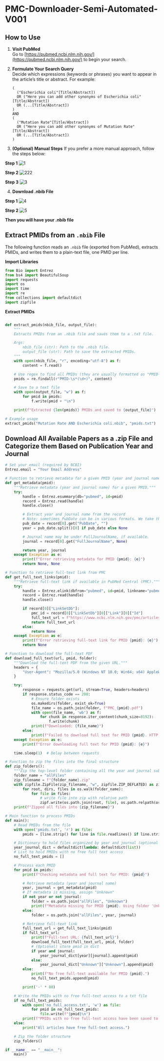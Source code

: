 # PMC-Downloader-Semi-Automated-V001

## How to Use

1. **Visit PubMed**  
   Go to [https://pubmed.ncbi.nlm.nih.gov/](https://pubmed.ncbi.nlm.nih.gov/) to begin your search.

2. **Formulate Your Search Query**  
   Decide which expressions (keywords or phrases) you want to appear in the article’s title or abstract. For example:

   ```text
   (
     ("Escherichia coli"[Title/Abstract]) 
     OR ("Here you can add other synonyms of Escherichia coli"[Title/Abstract])
     OR (...[Title/Abstract])
   )
   AND
   (
     ("Mutation Rate"[Title/Abstract])
     OR ("Here you can add other synonyms of Mutation Rate"[Title/Abstract])
     OR (...[Title/Abstract])
   )

3. **(Optional) Manual Steps**
If you prefer a more manual approach, follow the steps below:

**Step 1**
![1](https://github.com/user-attachments/assets/8f29629c-722d-4a67-984a-93c0549c1eb0)

**Step 2**
![222](https://github.com/user-attachments/assets/8ee93f80-f7a5-4640-a2b8-88a1d8155412)

**Step 3**
![3](https://github.com/user-attachments/assets/26a59872-711c-4868-bdc1-70597ff75dd3)

4. **Download .nbib File**  

**Step 1**
![4](https://github.com/user-attachments/assets/bc9c042a-cdf4-4e83-8c97-413287ea6291)

**Step 2**
![5](https://github.com/user-attachments/assets/c4ff0e58-65c2-495e-b8c8-5949b6b4b35f)

**Then you will have your .nbib file**


## Extract PMIDs from an `.nbib` File

The following function reads an `.nbib` file (exported from PubMed), extracts PMIDs, and writes them to a plain-text file, one PMID per line.

**Import Libraries**
```python
from Bio import Entrez
from bs4 import BeautifulSoup
import requests
import os
import time
import re
from collections import defaultdict
import zipfile
```
**Extract PMIDs**

```python

def extract_pmids(nbib_file, output_file):
    """
    Extracts PMIDs from an .nbib file and saves them to a .txt file.

    Args:
        nbib_file (str): Path to the .nbib file.
        output_file (str): Path to save the extracted PMIDs.
    """
    with open(nbib_file, "r", encoding="utf-8") as f:
        content = f.read()

    # Use regex to find all PMIDs (they are usually formatted as "PMID- xxxxxxxx")
    pmids = re.findall(r"PMID-\s*(\d+)", content)

    # Save to a text file
    with open(output_file, "w") as f:
        for pmid in pmids:
            f.write(pmid + "\n")

    print(f"Extracted {len(pmids)} PMIDs and saved to {output_file}")

# Example usage
extract_pmids("Mutation Rate AND Escherichia coli.nbib", "pmids.txt")
```
## Download All Available Papers as a .zip File and Categorize them Based on Publication Year and Journal
```python
# Set your email (required by NCBI)
Entrez.email = "Your Email Address"

# Function to retrieve metadata for a given PMID (year and journal name)
def get_metadata(pmid):
    """Retrieve metadata (year and journal name) for a given PMID."""
    try:
        handle = Entrez.esummary(db="pubmed", id=pmid)
        record = Entrez.read(handle)
        handle.close()

        # Extract year and journal name from the record
        # Note: sometimes PubDate can be in various formats. We take the first token.
        pub_date = record[0].get("PubDate", "")
        year = pub_date.split()[0] if pub_date else None

        # Journal name may be under FullJournalName, if available.
        journal = record[0].get("FullJournalName", None)

        return year, journal
    except Exception as e:
        print(f"Error retrieving metadata for PMID {pmid}: {e}")
        return None, None

# Function to retrieve full-text link from PMC
def get_full_text_links(pmid):
    """Retrieve full-text link if available in PubMed Central (PMC)."""
    try:
        handle = Entrez.elink(dbfrom="pubmed", id=pmid, linkname="pubmed_pmc")
        record = Entrez.read(handle)
        handle.close()

        if record[0]["LinkSetDb"]:
            pmc_id = record[0]["LinkSetDb"][0]["Link"][0]["Id"]
            full_text_url = f"https://www.ncbi.nlm.nih.gov/pmc/articles/PMC{pmc_id}/pdf/"
            return full_text_url
        else:
            return None
    except Exception as e:
        print(f"Error retrieving full-text link for PMID {pmid}: {e}")
        return None

# Function to download the full-text PDF
def download_full_text(url, pmid, folder):
    """Download the full-text PDF from the given URL."""
    headers = {
        "User-Agent": "Mozilla/5.0 (Windows NT 10.0; Win64; x64) AppleWebKit/537.36 (KHTML, like Gecko) Chrome/91.0.4472.124 Safari/537.36"
    }

    try:
        response = requests.get(url, stream=True, headers=headers)
        if response.status_code == 200:
            # Ensure folder exists
            os.makedirs(folder, exist_ok=True)
            file_name = os.path.join(folder, f"PMC_{pmid}.pdf")
            with open(file_name, 'wb') as f:
                for chunk in response.iter_content(chunk_size=8192):
                    f.write(chunk)
            print(f"Downloaded: {file_name}")
        else:
            print(f"Failed to download full text for PMID {pmid}. HTTP Status: {response.status_code}")
    except Exception as e:
        print(f"Error downloading full text for PMID {pmid}: {e}")

    time.sleep(1)  # Delay between requests

# Function to zip the files into the final structure
def zip_folders():
    """Zip the top-level folder containing all the year and journal subfolders."""
    folder_name = "allFiles"
    zip_filename = f"{folder_name}.zip"
    with zipfile.ZipFile(zip_filename, "w", zipfile.ZIP_DEFLATED) as zipf:
        for root, dirs, files in os.walk(folder_name):
            for file in files:
                # write file into zip with relative path
                zipf.write(os.path.join(root, file), os.path.relpath(os.path.join(root, file), folder_name))
    print(f"Zipped all files into {zip_filename}")

# Main function to process PMIDs
def main():
    # Read PMIDs from the file
    with open('pmids.txt', 'r') as file:
        pmids = [line.strip() for line in file.readlines() if line.strip()]

    # Dictionary to hold files organized by year and journal (optional use)
    year_journal_dict = defaultdict(lambda: defaultdict(list))
    # List to hold PMIDs with no free full text access
    no_full_text_pmids = []

    # Process each PMID
    for pmid in pmids:
        print(f"Checking metadata and full text for PMID: {pmid}")

        # Retrieve metadata (year and journal name)
        year, journal = get_metadata(pmid)
        # If metadata is missing, assign "Unknown"
        if not year or not journal:
            folder = os.path.join("allFiles", "Unknown")
            print(f"Metadata missing for PMID {pmid}. Using folder 'Unknown'.")
        else:
            folder = os.path.join("allFiles", year, journal)

        # Retrieve full-text link
        full_text_url = get_full_text_links(pmid)
        if full_text_url:
            print(f"Full-text URL: {full_text_url}")
            download_full_text(full_text_url, pmid, folder)
            # (Optional) store pmid in dict
            if year and journal:
                year_journal_dict[year][journal].append(pmid)
            else:
                year_journal_dict["Unknown"]["Unknown"].append(pmid)
        else:
            print(f"No free full-text available for PMID {pmid}.")
            no_full_text_pmids.append(pmid)

        print('-' * 80)

    # Write the PMIDs with no free full-text access to a txt file
    if no_full_text_pmids:
        with open('no_full_access.txt', 'w') as file:
            for pmid in no_full_text_pmids:
                file.write(f"{pmid}\n")
        print(f"PMIDs with no free full-text access have been saved to 'no_full_access.txt'")
    else:
        print("All articles have free full-text access.")

    # Zip the folder structure
    zip_folders()

if __name__ == "__main__":
    main()


